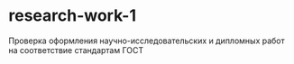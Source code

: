 # research-work-1
Проверка оформления научно-исследовательских и дипломных работ на соответствие стандартам ГОСТ
